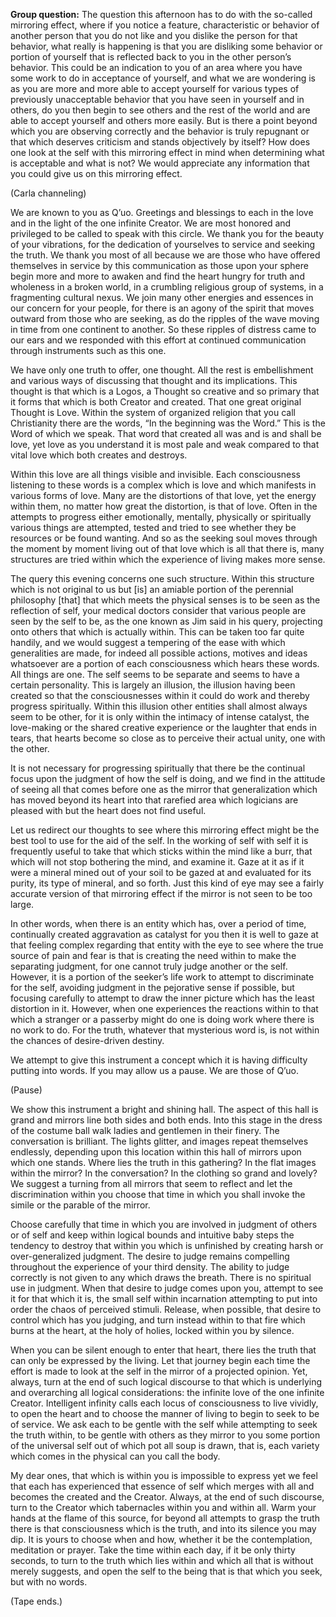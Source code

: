 <p class="group-question"><strong>Group question:</strong> The question this afternoon has to do with the so-called mirroring effect, where if you notice a feature, characteristic or behavior of another person that you do not like and you dislike the person for that behavior, what really is happening is that you are disliking some behavior or portion of yourself that is reflected back to you in the other person’s behavior. This could be an indication to you of an area where you have some work to do in acceptance of yourself, and what we are wondering is as you are more and more able to accept yourself for various types of previously unacceptable behavior that you have seen in yourself and in others, do you then begin to see others and the rest of the world and are able to accept yourself and others more easily. But is there a point beyond which you are observing correctly and the behavior is truly repugnant or that which deserves criticism and stands objectively by itself? How does one look at the self with this mirroring effect in mind when determining what is acceptable and what is not? We would appreciate any information that you could give us on this mirroring effect.</p>
<p class="channel-type">(Carla channeling)</p>
<p>We are known to you as Q’uo. Greetings and blessings to each in the love and in the light of the one infinite Creator. We are most honored and privileged to be called to speak with this circle. We thank you for the beauty of your vibrations, for the dedication of yourselves to service and seeking the truth. We thank you most of all because we are those who have offered themselves in service by this communication as those upon your sphere begin more and more to awaken and find the heart hungry for truth and wholeness in a broken world, in a crumbling religious group of systems, in a fragmenting cultural nexus. We join many other energies and essences in our concern for your people, for there is an agony of the spirit that moves outward from those who are seeking, as do the ripples of the wave moving in time from one continent to another. So these ripples of distress came to our ears and we responded with this effort at continued communication through instruments such as this one.</p>
<p>We have only one truth to offer, one thought. All the rest is embellishment and various ways of discussing that thought and its implications. This thought is that which is a Logos, a Thought so creative and so primary that it forms that which is both Creator and created. That one great original Thought is Love. Within the system of organized religion that you call Christianity there are the words, “In the beginning was the Word.” This is the Word of which we speak. That word that created all was and is and shall be love, yet love as you understand it is most pale and weak compared to that vital love which both creates and destroys.</p>
<p>Within this love are all things visible and invisible. Each consciousness listening to these words is a complex which is love and which manifests in various forms of love. Many are the distortions of that love, yet the energy within them, no matter how great the distortion, is that of love. Often in the attempts to progress either emotionally, mentally, physically or spiritually various things are attempted, tested and tried to see whether they be resources or be found wanting. And so as the seeking soul moves through the moment by moment living out of that love which is all that there is, many structures are tried within which the experience of living makes more sense.</p>
<p>The query this evening concerns one such structure. Within this structure which is not original to us but [is] an amiable portion of the perennial philosophy [that] that which meets the physical senses is to be seen as the reflection of self, your medical doctors consider that various people are seen by the self to be, as the one known as Jim said in his query, projecting onto others that which is actually within. This can be taken too far quite handily, and we would suggest a tempering of the ease with which generalities are made, for indeed all possible actions, motives and ideas whatsoever are a portion of each consciousness which hears these words. All things are one. The self seems to be separate and seems to have a certain personality. This is largely an illusion, the illusion having been created so that the consciousnesses within it could do work and thereby progress spiritually. Within this illusion other entities shall almost always seem to be other, for it is only within the intimacy of intense catalyst, the love-making or the shared creative experience or the laughter that ends in tears, that hearts become so close as to perceive their actual unity, one with the other.</p>
<p>It is not necessary for progressing spiritually that there be the continual focus upon the judgment of how the self is doing, and we find in the attitude of seeing all that comes before one as the mirror that generalization which has moved beyond its heart into that rarefied area which logicians are pleased with but the heart does not find useful.</p>
<p>Let us redirect our thoughts to see where this mirroring effect might be the best tool to use for the aid of the self. In the working of self with self it is frequently useful to take that which sticks within the mind like a burr, that which will not stop bothering the mind, and examine it. Gaze at it as if it were a mineral mined out of your soil to be gazed at and evaluated for its purity, its type of mineral, and so forth. Just this kind of eye may see a fairly accurate version of that mirroring effect if the mirror is not seen to be too large.</p>
<p>In other words, when there is an entity which has, over a period of time, continually created aggravation as catalyst for you then it is well to gaze at that feeling complex regarding that entity with the eye to see where the true source of pain and fear is that is creating the need within to make the separating judgment, for one cannot truly judge another or the self. However, it is a portion of the seeker’s life work to attempt to discriminate for the self, avoiding judgment in the pejorative sense if possible, but focusing carefully to attempt to draw the inner picture which has the least distortion in it. However, when one experiences the reactions within to that which a stranger or a passerby might do one is doing work where there is no work to do. For the truth, whatever that mysterious word is, is not within the chances of desire-driven destiny.</p>
<p>We attempt to give this instrument a concept which it is having difficulty putting into words. If you may allow us a pause. We are those of Q’uo.</p>
<p class="comment">(Pause)</p>
<p>We show this instrument a bright and shining hall. The aspect of this hall is grand and mirrors line both sides and both ends. Into this stage in the dress of the costume ball walk ladies and gentlemen in their finery. The conversation is brilliant. The lights glitter, and images repeat themselves endlessly, depending upon this location within this hall of mirrors upon which one stands. Where lies the truth in this gathering? In the flat images within the mirror? In the conversation? In the clothing so grand and lovely? We suggest a turning from all mirrors that seem to reflect and let the discrimination within you choose that time in which you shall invoke the simile or the parable of the mirror.</p>
<p>Choose carefully that time in which you are involved in judgment of others or of self and keep within logical bounds and intuitive baby steps the tendency to destroy that within you which is unfinished by creating harsh or over-generalized judgment. The desire to judge remains compelling throughout the experience of your third density. The ability to judge correctly is not given to any which draws the breath. There is no spiritual use in judgment. When that desire to judge comes upon you, attempt to see it for that which it is, the small self within incarnation attempting to put into order the chaos of perceived stimuli. Release, when possible, that desire to control which has you judging, and turn instead within to that fire which burns at the heart, at the holy of holies, locked within you by silence.</p>
<p>When you can be silent enough to enter that heart, there lies the truth that can only be expressed by the living. Let that journey begin each time the effort is made to look at the self in the mirror of a projected opinion. Yet, always, turn at the end of such logical discourse to that which is underlying and overarching all logical considerations: the infinite love of the one infinite Creator. Intelligent infinity calls each locus of consciousness to live vividly, to open the heart and to choose the manner of living to begin to seek to be of service. We ask each to be gentle with the self while attempting to seek the truth within, to be gentle with others as they mirror to you some portion of the universal self out of which pot all soup is drawn, that is, each variety which comes in the physical can you call the body.</p>
<p>My dear ones, that which is within you is impossible to express yet we feel that each has experienced that essence of self which merges with all and becomes the created and the Creator. Always, at the end of such discourse, turn to the Creator which tabernacles within you and within all. Warm your hands at the flame of this source, for beyond all attempts to grasp the truth there is that consciousness which is the truth, and into its silence you may dip. It is yours to choose when and how, whether it be the contemplation, meditation or prayer. Take the time within each day, if it be only thirty seconds, to turn to the truth which lies within and which all that is without merely suggests, and open the self to the being that is that which you seek, but with no words.</p>
<p class="comment">(Tape ends.)</p>